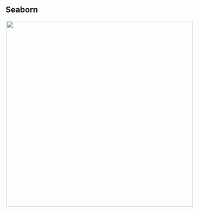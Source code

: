## Seaborn


<p align="center">
    <img src="https://user-images.githubusercontent.com/46066018/125463490-1eb7bb01-5efd-40f4-9d61-35a0af562e37.jpeg" width=500>
</p>
